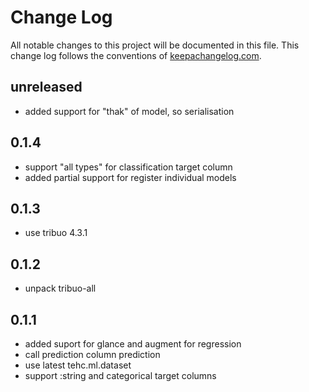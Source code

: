 # Change Log
All notable changes to this project will be documented in this file. This change log follows the conventions of [keepachangelog.com](http://keepachangelog.com/).

## unreleased
- added support for "thak" of model, so serialisation

## 0.1.4
- support "all types" for classification target column
- added partial support for register individual models

## 0.1.3
- use tribuo 4.3.1

## 0.1.2
- unpack tribuo-all

## 0.1.1
- added suport for glance and augment for regression 
- call prediction column prediction
- use latest tehc.ml.dataset
- support :string and categorical target columns

